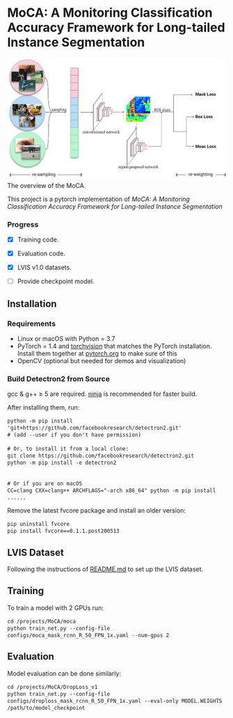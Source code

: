 # MoCA: A Monitoring Classification Accuracy Framework for Long-tailed Instance Segmentation




![Image](./images/model.png)
The overview of the MoCA.

This project is a pytorch implementation of *MoCA: A Monitoring Classification Accuracy Framework for Long-tailed Instance Segmentation*  





### Progress

- [x] Training code.
- [x] Evaluation code.
- [x] LVIS v1.0 datasets.
- [ ] Provide checkpoint model.


## Installation
### Requirements
- Linux or macOS with Python = 3.7
- PyTorch = 1.4 and [torchvision](https://github.com/pytorch/vision/) that matches the PyTorch installation.
  Install them together at [pytorch.org](https://pytorch.org) to make sure of this
- OpenCV (optional but needed for demos and visualization)

### Build Detectron2 from Source
gcc & g++ ≥ 5 are required. [ninja](https://ninja-build.org/) is recommended for faster build.

After installing them, run:

```
python -m pip install 'git+https://github.com/facebookresearch/detectron2.git'
# (add --user if you don't have permission)

# Or, to install it from a local clone:
git clone https://github.com/facebookresearch/detectron2.git
python -m pip install -e detectron2


# Or if you are on macOS
CC=clang CXX=clang++ ARCHFLAGS="-arch x86_64" python -m pip install ......
```

Remove the latest fvcore package and install an older version:

```
pip uninstall fvcore
pip install fvcore==0.1.1.post200513
```

## LVIS Dataset

Following the instructions of [README.md](https://github.com/facebookresearch/detectron2/blob/master/datasets/README.md) to set up the LVIS dataset.


## Training

To train a model with 2 GPUs run:

```
cd /projects/MoCA/moca
python train_net.py --config-file configs/moca_mask_rcnn_R_50_FPN_1x.yaml --num-gpus 2
```

## Evaluation

Model evaluation can be done similarly:

```
cd /projects/MoCA/DropLoss_v1
python train_net.py --config-file configs/droploss_mask_rcnn_R_50_FPN_1x.yaml --eval-only MODEL.WEIGHTS /path/to/model_checkpoint
```




